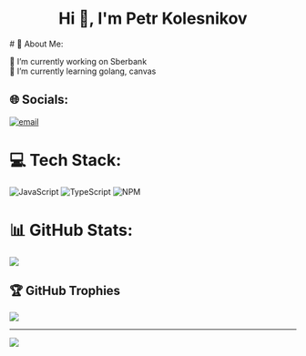 <h1 align="center">Hi 👋, I'm Petr Kolesnikov</h1>
# 💫 About Me:

🔭 I’m currently working on Sberbank<br>🌱 I’m currently learning golang, canvas

## 🌐 Socials:
[![email](https://img.shields.io/badge/Email-D14836?logo=gmail&logoColor=white)](mailto:ptrklsnkv@gmail.com) 
# 💻 Tech Stack:
![JavaScript](https://img.shields.io/badge/javascript-%23323330.svg?style=for-the-badge&logo=javascript&logoColor=%23F7DF1E) ![TypeScript](https://img.shields.io/badge/typescript-%23007ACC.svg?style=for-the-badge&logo=typescript&logoColor=white) ![NPM](https://img.shields.io/badge/NPM-%23CB3837.svg?style=for-the-badge&logo=npm&logoColor=white)
# 📊 GitHub Stats:
![](https://github-readme-streak-stats.herokuapp.com/?user=KolesnikovP&theme=dark&hide_border=false)<br/>

## 🏆 GitHub Trophies
![](https://github-profile-trophy.vercel.app/?username=KolesnikovP&theme=github_dark&no-frame=false&no-bg=true&margin-w=4)

---


[![](https://visitcount.itsvg.in/api?id=KolesnikovP&icon=0&color=0)](https://visitcount.itsvg.in)
<!-- Proudly created with GPRM ( https://gprm.itsvg.in ) -->

